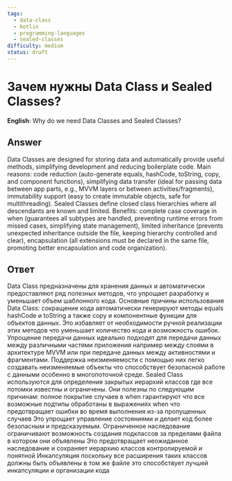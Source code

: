```yaml
---
tags:
  - data-class
  - kotlin
  - programming-languages
  - sealed-classes
difficulty: medium
status: draft
---
```


# Зачем нужны Data Class и Sealed Classes?

**English**: Why do we need Data Classes and Sealed Classes?

## Answer

Data Classes are designed for storing data and automatically provide useful methods, simplifying development and reducing boilerplate code. Main reasons: code reduction (auto-generate equals, hashCode, toString, copy, and component functions), simplifying data transfer (ideal for passing data between app parts, e.g., MVVM layers or between activities/fragments), immutability support (easy to create immutable objects, safe for multithreading). Sealed Classes define closed class hierarchies where all descendants are known and limited. Benefits: complete case coverage in when (guarantees all subtypes are handled, preventing runtime errors from missed cases, simplifying state management), limited inheritance (prevents unexpected inheritance outside the file, keeping hierarchy controlled and clear), encapsulation (all extensions must be declared in the same file, promoting better encapsulation and code organization).

## Ответ

Data Class предназначены для хранения данных и автоматически предоставляют ряд полезных методов, что упрощает разработку и уменьшает объем шаблонного кода. Основные причины использования Data Class: сокращение кода автоматически генерируют методы equals hashCode и toString а также copy и компонентные функции для объектов данных. Это избавляет от необходимости ручной реализации этих методов что уменьшает количество кода и возможность ошибок. Упрощение передачи данных идеально подходят для передачи данных между различными частями приложения например между слоями в архитектуре MVVM или при передаче данных между активностями и фрагментами. Поддержка неизменяемости с помощью них легко создавать неизменяемые объекты что способствует безопасной работе с данными особенно в многопоточной среде. Sealed Class используются для определения закрытых иерархий классов где все потомки известны и ограничены. Они полезны по следующим причинам: полное покрытие случаев в when гарантируют что все возможные подтипы обработаны в выражениях when что предотвращает ошибки во время выполнения из-за пропущенных случаев Это упрощает управление состояниями и делает код более безопасным и предсказуемым. Ограниченное наследование ограничивают возможность создания подклассов за пределами файла в котором они объявлены Это предотвращает неожиданное наследование и сохраняет иерархию классов контролируемой и понятной Инкапсуляция поскольку все расширения таких классов должны быть объявлены в том же файле это способствует лучшей инкапсуляции и организации кода

